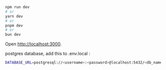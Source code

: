 ```bash
npm run dev
# or
yarn dev
# or
pnpm dev
# or
bun dev
```

Open [http://localhost:3000](http://localhost:3000).

postgres database, add this to .env.local :

```bash
DATABASE_URL=postgresql://<username>:<password>@localhost:5432/<db_name>
```
